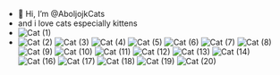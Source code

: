 - 👋 Hi, I’m @AboljojkCats
- and i love cats especially kittens
- ![Cat (1)](https://user-images.githubusercontent.com/98207492/150630410-9771e7f0-46e9-4dcb-8eba-692913a07006.jpg)
- ![Cat (2)](https://user-images.githubusercontent.com/98207492/150630430-03c66703-e882-40bc-9a21-17ed99d68961.jpg)
![Cat (3)](https://user-images.githubusercontent.com/98207492/150630434-5d2d32b3-ac04-4b12-a8f9-689559a21a89.jpg)
![Cat (4)](https://user-images.githubusercontent.com/98207492/150630438-5d48e1dc-db2d-471d-a676-27b03f6d5ddf.jpg)
![Cat (5)](https://user-images.githubusercontent.com/98207492/150630440-294c2053-ee5d-4309-bab7-860a03de411d.jpg)
![Cat (6)](https://user-images.githubusercontent.com/98207492/150630445-b62d6d8e-96f0-4ef1-bcbc-716f772b4bcd.jpg)
![Cat (7)](https://user-images.githubusercontent.com/98207492/150630450-18f5abec-adaa-464a-a096-252d1e609398.jpg)
![Cat (8)](https://user-images.githubusercontent.com/98207492/150630453-d596dca9-2d09-41d6-94c7-846402519d52.jpg)
![Cat (9)](https://user-images.githubusercontent.com/98207492/150630462-6b573b35-2447-4864-ae4a-78cb089af95c.jpg)
![Cat (10)](https://user-images.githubusercontent.com/98207492/150630466-bfc64199-8bad-4b81-a81c-99975472f258.jpg)
![Cat (11)](https://user-images.githubusercontent.com/98207492/150630515-917bbd65-44df-4bbe-b8b3-9d2a70358a36.jpg)
![Cat (12)](https://user-images.githubusercontent.com/98207492/150630526-75c6b9d3-3aac-4336-9c93-41740602f06c.jpg)
![Cat (13)](https://user-images.githubusercontent.com/98207492/150630501-8879f15a-9d80-4433-ae34-84306b585d31.jpg)
![Cat (14)](https://user-images.githubusercontent.com/98207492/150630541-0a250554-3544-40c7-891f-c4c0049cc302.jpg)
![Cat (16)](https://user-images.githubusercontent.com/98207492/150630545-94a19ac3-8129-4711-86bc-b999062a7056.jpg)
![Cat (17)](https://user-images.githubusercontent.com/98207492/150630548-0f129782-5647-4ebf-8b0a-11819c69d4b6.jpg)
![Cat (18)](https://user-images.githubusercontent.com/98207492/150630553-92cfb602-ccb3-40ea-914b-c1309c8b5539.jpg)
![Cat (19)](https://user-images.githubusercontent.com/98207492/150630562-df73c1df-6e8b-48b8-bbab-f48c1bb37e05.jpg)
![Cat (20)](https://user-images.githubusercontent.com/98207492/150630569-08d87be2-e876-4884-b662-6afa88fcfa1e.jpg)


